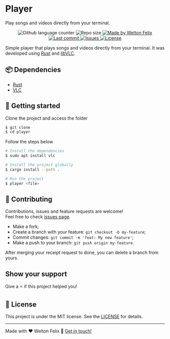 # Player

Play songs and videos directly from your terminal.

<p align="center">
  <img alt="Github language counter" src="https://img.shields.io/github/languages/count/weltonfelix/player?color=%2304D361">

  <img alt="Repo size" src="https://img.shields.io/github/repo-size/weltonfelix/player">

  <a href="https://www.github.com/weltonfelix">
    <img alt="Made by Welton Felix" src="https://img.shields.io/badge/Made%20by-Welton%20Felix-%2304D361">
  </a>

  <a href="https://github.com/welton/player/commits/master">
    <img alt="Last commit" src="https://img.shields.io/github/last-commit/weltonfelix/player">
  </a>

  <a href="https://github.com/weltonfelix/player/issues">
    <img alt="Issues" src="https://img.shields.io/github/issues/weltonfelix/player">
  </a>

  <a href="https://github.com/weltonfelix/player/blob/master/LICENSE" target="_blank">
    <img alt="License" src="https://img.shields.io/badge/license-MIT-brightgreen"/>
  </a>
</p>

Simple player that plays songs and videos directly from your terminal. It was developed using [Rust](https://www.rust-lang.org/) and [libVLC](https://code.videolan.org/videolan/vlc-rs).

## 📦 Dependencies

- [Rust](https://www.rust-lang.org/tools/install)
- [VLC](https://www.videolan.org/vlc/)

## 🚀 Getting started

Clone the project and access the folder

```bash
$ git clone
$ cd player
```

Follow the steps below

```bash
# Install the dependencies
$ sudo apt install vlc

# Install the project globally
$ cargo install --path .

# Run the project
$ player <file>
```

## 🤝 Contributing

Contributions, issues and feature requests are welcome!<br />Feel free to check [issues page](https://github.com/weltonfelix/player/issues).

- Make a fork;
- Create a branch with your feature: `git checkout -b my-feature`;
- Commit changes: `git commit -m 'feat: My new feature'`;
- Make a push to your branch: `git push origin my-feature`.

After merging your receipt request to done, you can delete a branch from yours.

## Show your support

Give a ⭐️ if this project helped you!

## 📝 License

This project is under the MIT license. See the [LICENSE](LICENSE) for details.

---

Made with ♥ Welton Felix :wave: [Get in touch!](mailto:hi@weltonfelix.dev)
